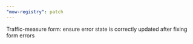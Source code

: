 ```yaml
---
"mow-registry": patch
---
```


Traffic-measure form: ensure error state is correctly updated after fixing form errors
